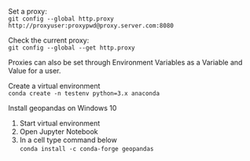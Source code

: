 Set a proxy:  
`git config --global http.proxy http://proxyuser:proxypwd@proxy.server.com:8080`

Check the current proxy:  
`git config --global --get http.proxy`

Proxies can also be set through Environment Variables as a Variable and Value for a user.

Create a virtual environment  
`conda create -n testenv python=3.x anaconda`  

Install geopandas on Windows 10  
1. Start virtual environment  
2. Open Jupyter Notebook  
3. In a cell type command below  
`conda install -c conda-forge geopandas`
